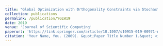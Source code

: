 ```yaml
---
title: "Global Optimization with Orthogonality Constraints via Stochastic Diffusion on Manifold"
collection: publications
permalink: /publication/YGLW19
date: 2019
venue: 'Journal of Scientific Computing'
paperurl: 'https://link.springer.com/article/10.1007/s10915-019-00971-w'
citation: 'Your Name, You. (2009). &quot;Paper Title Number 1.&quot; <i>Journal 1</i>. 1(1).'
---
```

